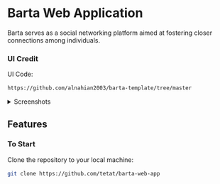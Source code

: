 # Barta Web Application

Barta serves as a social networking platform aimed at fostering closer connections among individuals.

### UI Credit

UI Code:

```bash
https://github.com/alnahian2003/barta-template/tree/master
```

<details>
<summary>Screenshots</summary>

![Guest Welcome](public/images/screenshots/welcome.png)
![Register](public/images/screenshots/register.png)
![Login](public/images/screenshots/login.png)
![News Feed](public/images/screenshots/feed.png)
![Post](public/images/screenshots/post.png)
![My Feed](public/images/screenshots/myFeed.png)
![Edit Part 1](public/images/screenshots/edit1.png)
![Edit Part 2](public/images/screenshots/edit2.png)

</details>

## Features


### To Start

Clone the repository to your local machine:

```bash
git clone https://github.com/tetat/barta-web-app
```